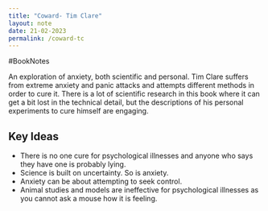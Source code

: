 ```yaml
---
title: "Coward- Tim Clare"
layout: note
date: 21-02-2023
permalink: /coward-tc
---
```


#BookNotes 

An exploration of anxiety, both scientific and personal. Tim Clare suffers from extreme anxiety and panic attacks and attempts different methods in order to cure it. There is a lot of scientific research in this book where it can get a bit lost in the technical detail, but the descriptions of his personal experiments to cure himself are engaging. 

## Key Ideas

- There is no one cure for psychological illnesses and anyone who says they have one is probably lying.
- Science is built on uncertainty. So is anxiety. 
- Anxiety can be about attempting to seek control.
- Animal studies and models are ineffective for psychological illnesses as you cannot ask a mouse how it is feeling.